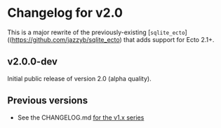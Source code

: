 # Changelog for v2.0

This is a major rewrite of the previously-existing [`sqlite_ecto`]((https://github.com/jazzyb/sqlite_ecto) that adds support for Ecto 2.1+.

## v2.0.0-dev

Initial public release of version 2.0 (alpha quality).


## Previous versions

* See the CHANGELOG.md [for the v1.x series](https://github.com/jazzyb/sqlite_ecto/blob/master/CHANGELOG.md)
